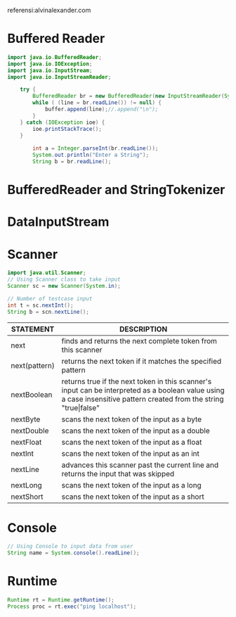 referensi:alvinalexander.com

# Buffered Reader
```java
import java.io.BufferedReader;
import java.io.IOException;
import java.io.InputStream;
import java.io.InputStreamReader;

    try {
        BufferedReader br = new BufferedReader(new InputStreamReader(System.in));
        while ( (line = br.readLine()) != null) {
            buffer.append(line);//.append("\n");
        }
    } catch (IOException ioe) {
        ioe.printStackTrace();  
    }
    
        int a = Integer.parseInt(br.readLine()); 
        System.out.println("Enter a String"); 
        String b = br.readLine();
```

# BufferedReader and StringTokenizer

# DataInputStream

# Scanner
```java
import java.util.Scanner;
// Using Scanner class to take input 
Scanner sc = new Scanner(System.in); 

// Number of testcase input 
int t = sc.nextInt();
String b = scn.nextLine();
```

| STATEMENT     | DESCRIPTION                                                                              | 
|---------------|------------------------------------------------------------------------------------------| 
| next          | finds and returns the next complete token from this scanner                              | 
| next(pattern) | returns the next token if it matches the specified pattern                               | 
| nextBoolean   | returns true if the next token in this scanner's input can be interpreted as a boolean value using a case insensitive pattern created from the string "true\|false" | 
| nextByte      | scans the next token of the input as a byte                                              | 
| nextDouble    | scans the next token of the input as a double                                            | 
| nextFloat     | scans the next token of the input as a float                                             | 
| nextInt       | scans the next token of the input as an int                                              | 
| nextLine      | advances this scanner past the current line and returns the input that was skipped       | 
| nextLong      | scans the next token of the input as a long                                              | 
| nextShort     | scans the next token of the input as a short                                             | 


# Console
```java
// Using Console to input data from user 
String name = System.console().readLine(); 
```

# Runtime
```java
Runtime rt = Runtime.getRuntime();
Process proc = rt.exec("ping localhost");
```
